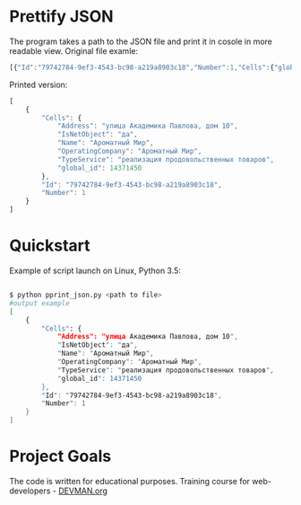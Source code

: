# Prettify JSON

The program takes a path to the JSON file and print it in cosole in more readable view.
Original file examle:
```javascript
[{"Id":"79742784-9ef3-4543-bc98-a219a8903c18","Number":1,"Cells":{"global_id":14371450,"Name":"Ароматный Мир","IsNetObject":"да","OperatingCompany":"Ароматный Мир","TypeService":"реализация продовольственных товаров","Address":"улица Академика Павлова, дом 10"}}]
```

Printed version:
```javascript
[
    {
        "Cells": {
            "Address": "улица Академика Павлова, дом 10",
            "IsNetObject": "да",
            "Name": "Ароматный Мир",
            "OperatingCompany": "Ароматный Мир",
            "TypeService": "реализация продовольственных товаров",
            "global_id": 14371450
        },
        "Id": "79742784-9ef3-4543-bc98-a219a8903c18",
        "Number": 1
    }
]
```

# Quickstart

Example of script launch on Linux, Python 3.5:

```bash

$ python pprint_json.py <path to file>
#output example
[
    {
        "Cells": {
            "Address": "улица Академика Павлова, дом 10",
            "IsNetObject": "да",
            "Name": "Ароматный Мир",
            "OperatingCompany": "Ароматный Мир",
            "TypeService": "реализация продовольственных товаров",
            "global_id": 14371450
        },
        "Id": "79742784-9ef3-4543-bc98-a219a8903c18",
        "Number": 1
    }
]
```

# Project Goals

The code is written for educational purposes. Training course for web-developers - [DEVMAN.org](https://devman.org)
